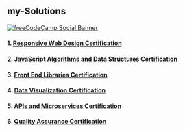 ## my-Solutions

[![freeCodeCamp Social Banner](https://s3.amazonaws.com/freecodecamp/wide-social-banner.png)](https://www.freecodecamp.org/)


#### 1. [Responsive Web Design Certification](https://www.freecodecamp.org/learn/2022/responsive-web-design/)


#### 2. [JavaScript Algorithms and Data Structures Certification](https://www.freecodecamp.org/learn/javascript-algorithms-and-data-structures/)


#### 3. [Front End Libraries Certification](https://www.freecodecamp.org/learn/front-end-development-libraries/)


#### 4. [Data Visualization Certification](https://www.freecodecamp.org/learn/data-visualization/)


#### 5. [APIs and Microservices Certification](https://www.freecodecamp.org/learn/back-end-development-and-apis/)


#### 6. [Quality Assurance Certification](https://www.freecodecamp.org/learn/quality-assurance/)

